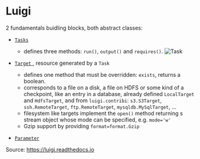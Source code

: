 # Luigi

2 fundamentals buidling blocks, both abstract classes:

- [ `Tasks` ](https://github.com/spotify/luigi/blob/master/luigi/task.py)
    * defines three methods: `run()`, `output()` and `requires()`.
    ![Task](https://luigi.readthedocs.io/en/stable/_images/task_breakdown.png)

- [ `Target` ](https://github.com/spotify/luigi/blob/master/luigi/target.py), resource generated by a `Task`
    * defines one method that must be overridden: `exists`, returns a boolean.
    * corresponds to a file on a disk, a file on HDFS or some kind of a checkpoint, like an entry in a database, already defined `LocalTarget` and `HdfsTarget`, and from `luigi.contribi`: `s3.S3Target`, `ssh.RemoteTarget`, `ftp.RemoteTarget`, `mysqldb.MySqlTarget`, ...
    * filesystem like targets implement the `open()` method returning s stream object whose mode can be specified, e.g. `mode='w'`
    * Gzip support by providing `format=format.Gzip`

- [`Parameter`](https://github.com/spotify/luigi/blob/master/luigi/parameter.py)




Source: https://luigi.readthedocs.io
